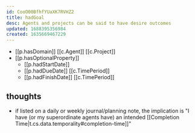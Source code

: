 ```yaml
---
id: CooO00BfhfYUaXK7RVHZ2
title: hadGoal
desc: Agents and projects can be said to have desire outcomes
updated: 1688395356984
created: 1635669467229
---
```




- [[p.hasDomain]] [[c.Agent]] [[c.Project]] 
- [[p.hasOptionalProperty]] 
  - [[p.hadStartDate]] 
  - [[p.hadDueDate]] [[c.TimePeriod]]
  - [[p.hadFinishDate]] [[c.TimePeriod]]

## thoughts

- if listed on a daily or weekly journal/planning note, the implication is "I have (or my superordinate agents have) an intended [[Completion Time|t.cs.data.temporality#completion-time]]"

